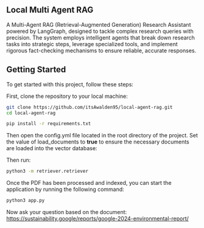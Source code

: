 ## Local Multi Agent RAG

A Multi-Agent RAG (Retrieval-Augmented Generation) Research Assistant powered by LangGraph, designed to tackle complex research queries with precision. The system employs intelligent agents that break down research tasks into strategic steps, leverage specialized tools, and implement rigorous fact-checking mechanisms to ensure reliable, accurate responses.

## Getting Started

To get started with this project, follow these steps:

First, clone the repository to your local machine:

```bash
git clone https://github.com/itsAwalden95/local-agent-rag.git
cd local-agent-rag
```

```bash
pip install -r requirements.txt
```

Then open the config.yml file located in the root directory of the project. Set the value of load_documents to **true** to ensure the necessary documents are loaded into the vector database:

Then run:

```bash
python3 -m retriever.retriever
```

Once the PDF has been processed and indexed, you can start the application by running the following command:

```bash
python3 app.py
```

Now ask your question based on the document: https://sustainability.google/reports/google-2024-environmental-report/

